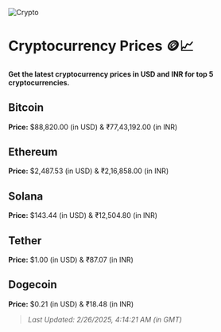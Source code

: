 
![Crypto](https://www.techguide.com.au/wp-content/uploads/2020/11/crypto3.jpeg)

# Cryptocurrency Prices 🪙📈

#### Get the latest cryptocurrency prices in USD and INR for top 5 cryptocurrencies.

## Bitcoin

**Price:** $88,820.00 (in USD) & ₹77,43,192.00 (in INR)

## Ethereum

**Price:** $2,487.53 (in USD) & ₹2,16,858.00 (in INR)

## Solana

**Price:** $143.44 (in USD) & ₹12,504.80 (in INR)

## Tether

**Price:** $1.00 (in USD) & ₹87.07 (in INR)

## Dogecoin

**Price:** $0.21 (in USD) & ₹18.48 (in INR)

> _Last Updated: 2/26/2025, 4:14:21 AM (in GMT)_

